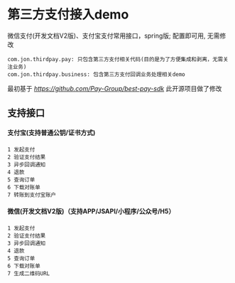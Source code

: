 # 第三方支付接入demo
微信支付(开发文档V2版)、支付宝支付常用接口，spring版; 配置即可用, 无需修改  
```
com.jon.thirdpay.pay: 只包含第三方支付相关代码(目的是为了方便集成和剥离，无需关注业务)  
com.jon.thirdpay.business: 包含第三方支付回调业务处理相关demo
```

最初基于 _https://github.com/Pay-Group/best-pay-sdk_  此开源项目做了修改

## 支持接口
#### 支付宝(支持普通公钥/证书方式)
    1 发起支付
    2 验证支付结果
    3 异步回调通知
    4 退款
    5 查询订单
    6 下载对账单
    7 转账到支付宝账户
    

#### 微信(开发文档V2版)（支持APP/JSAPI/小程序/公众号/H5）
    1 发起支付
    2 验证支付结果
    3 异步回调通知
    4 退款
    5 查询订单
    6 下载对账单
    7 生成二维码URL



